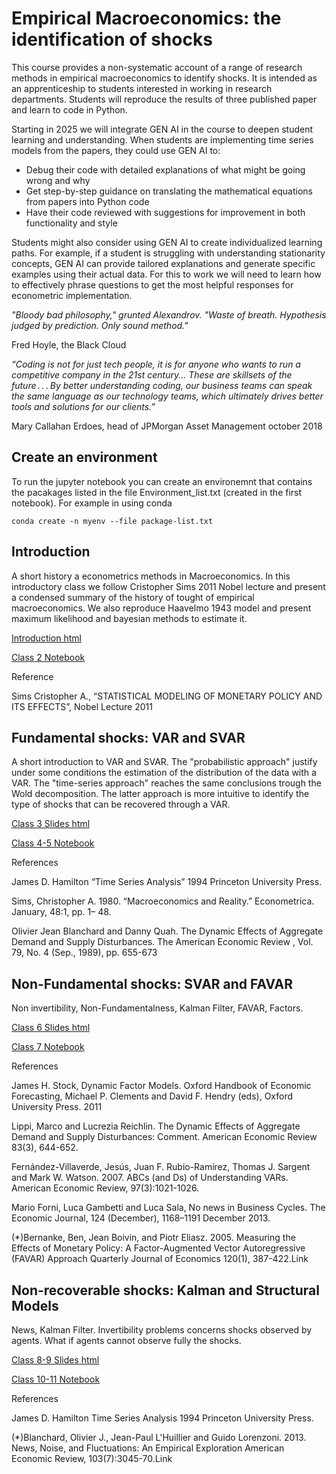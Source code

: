 # Empirical Macroeconomics: the identification of shocks
This course provides a non-systematic account of a range of research methods in empirical macroeconomics to identify shocks. It is intended as an apprenticeship to students interested in working in research departments. Students will reproduce the results of three published paper and learn to code in Python.

Starting in 2025 we will integrate GEN AI in the course to deepen student learning and understanding. When students are implementing time series models from the papers, they could use GEN AI to:

- Debug their code with detailed explanations of what might be going wrong and why
- Get step-by-step guidance on translating the mathematical equations from papers into Python code
- Have their code reviewed with suggestions for improvement in both functionality and style

Students might also consider using GEN AI to create individualized learning paths. For example, if a student is struggling with understanding stationarity concepts, GEN AI can provide tailored explanations and generate specific examples using their actual data. For this to work we will need to learn how to effectively phrase questions to get the most helpful responses for econometric implementation.

_"Bloody bad philosophy," grunted Alexandrov. "Waste of breath. Hypothesis judged by prediction. Only sound method."_

Fred Hoyle, the Black Cloud

_“Coding is not for just tech people, it is for anyone who wants to run a competitive company in the 21st century... These are skillsets of the future . . . By better understanding coding, our business teams can speak the same language as our technology teams, which ultimately drives better tools and solutions for our clients.”_

Mary Callahan Erdoes, head of JPMorgan Asset Management october 2018


## Create an environment
To run the jupyter notebook you can create an environemnt that contains the pacakages listed in the file Environment_list.txt (created in the first notebook). For example in using conda

```
conda create -n myenv --file package-list.txt
```
## Introduction
A short history a econometrics methods in Macroeconomics. In this introductory class we follow Cristopher Sims 2011 Nobel lecture and present a condensed summary of the history of tought of empirical macroeconomics. We also reproduce Haavelmo 1943 model and present maximum likelihood and bayesian methods to estimate it.

[Introduction html](https://hyperfra.github.io/EmpiricalMacroClass1/)

[Class 2 Notebook ](https://github.com/superfranci/Empirical_Macroeconomics/blob/master/Notebooks/Class1.ipynb)

Reference

Sims Cristopher A., “STATISTICAL MODELING OF MONETARY POLICY AND ITS EFFECTS”, Nobel Lecture 2011

## Fundamental shocks: VAR and SVAR
A short introduction to VAR and SVAR. The "probabilistic approach" justify under some conditions the estimation of the distribution of the data with a VAR. The "time-series approach" reaches the same conclusions trough the Wold decomposition. The latter approach is more intuitive to identify the type of shocks that can be recovered through a VAR.

[Class 3 Slides html](https://hyperfra.github.io/EmpiricalMacroClass2/)

[Class 4-5 Notebook ](https://github.com/hyperfra/Empirical_Macroeconomics/blob/master/Notebooks/class4.ipynb)
 

References

James D. Hamilton “Time Series Analysis” 1994 Princeton University Press. 

Sims, Christopher A. 1980. “Macroeconomics and Reality.” Econometrica. January, 48:1, pp. 1– 48.

Olivier Jean Blanchard and Danny Quah. The Dynamic Effects of Aggregate Demand and Supply Disturbances. The American Economic Review , Vol. 79, No. 4 (Sep., 1989), pp. 655-673

## Non-Fundamental shocks: SVAR and FAVAR
Non invertibility, Non-Fundamentalness, Kalman Filter, FAVAR, Factors.

[Class 6 Slides html](https://hyperfra.github.io/EmpiricalMacroClass3/)

[Class 7 Notebook ](https://github.com/hyperfra/Empirical_Macroeconomics/blob/master/Notebooks/Class7.ipynb)
 


References

James H. Stock, Dynamic Factor Models. Oxford Handbook of Economic Forecasting, Michael P. Clements and David F. Hendry (eds), Oxford University Press. 2011

Lippi, Marco and Lucrezia Reichlin. The Dynamic Effects of Aggregate Demand and Supply Disturbances: Comment. American Economic Review 83(3), 644-652.

Fernández-Villaverde, Jesús, Juan F. Rubio-Ramírez, Thomas J. Sargent and Mark W. Watson. 2007. ABCs (and Ds) of Understanding VARs. American Economic Review, 97(3):1021-1026.

Mario Forni, Luca Gambetti and Luca Sala, No news in Business Cycles. The Economic Journal, 124 (December), 1168–1191 December 2013.

(*)Bernanke, Ben, Jean Boivin, and Piotr Eliasz. 2005. Measuring the Effects of Monetary Policy: A Factor-Augmented Vector Autoregressive (FAVAR) Approach Quarterly Journal of Economics 120(1), 387-422.Link


## Non-recoverable shocks: Kalman and Structural Models
News, Kalman Filter. Invertibility problems concerns shocks observed by agents. What if agents cannot observe fully the shocks.

[Class 8-9 Slides html](https://hyperfra.github.io/EmpiricalMacroClass4/)

[Class 10-11 Notebook ](https://github.com/hyperfra/Empirical_Macroeconomics/blob/master/Notebooks/Class10.ipynb)

References

James D. Hamilton Time Series Analysis 1994 Princeton University Press.

(*)Blanchard, Olivier J., Jean-Paul L'Huillier and Guido Lorenzoni. 2013. News, Noise, and Fluctuations: An Empirical Exploration American Economic Review, 103(7):3045-70.Link
